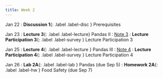 ```yaml
---
title: Week 2
---
```


Jan 22
: **Discussion 1**{: .label .label-disc } Prerequisites

Jan 23
: **Lecture 3**{: .label .label-lecture} Pandas II
    : [Note 3](https://ds100.org/course-notes/pandas_2/pandas_2.html)
: **Lecture Participation 3**{: .label .label-survey } Lecture Participation 3

Jan 25
: **Lecture 4**{: .label .label-lecture } Pandas III
    : [Note 4](https://ds100.org/course-notes/pandas_3/pandas_3.html)
: **Lecture Participation 4**{: .label .label-survey } Lecture Participation 4

Jan 26
: **Lab 2A**{: .label .label-lab } Pandas (due Sep 5)
: **Homework 2A**{: .label .label-hw } Food Safety (due Sep 7)
